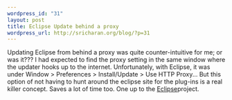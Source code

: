 ```yaml
--- 
wordpress_id: "31"
layout: post
title: Eclipse Update behind a proxy
wordpress_url: http://sricharan.org/blog/?p=31
---
```

Updating Eclipse from behind a proxy was quite counter-intuitive for me; or was it??? I had expected to find the proxy setting in the same window where the updater hooks up to the internet. Unfortunately, with Eclipse, it was under Window &gt; Preferences &gt; Install/Update &gt; Use HTTP Proxy...
But this option of not having to hunt around the eclipse site for the plug-ins is a real killer concept. Saves a lot of time too. One up to the <a href="http://www.eclipse.org/">Eclipse</a>project.
